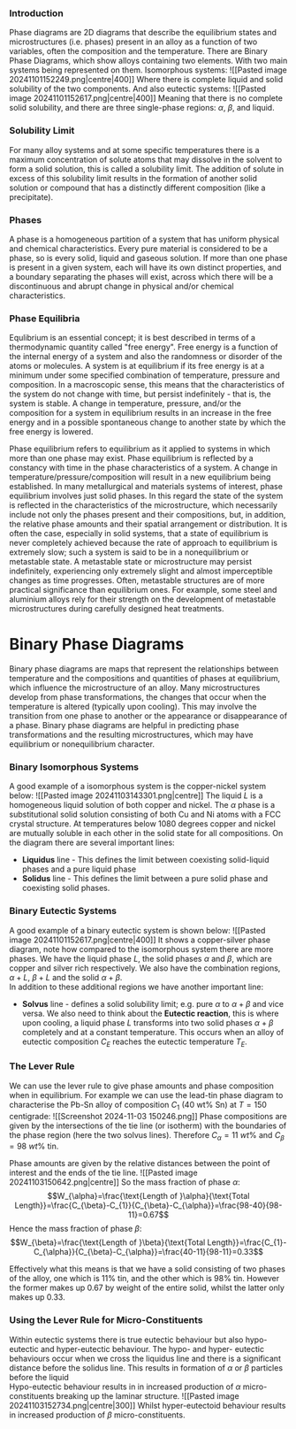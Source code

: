 ### Introduction
Phase diagrams are 2D diagrams that describe the equilibrium states and microstructures (i.e. phases) present in an alloy as a function of two variables, often the composition and the temperature.
There are Binary Phase Diagrams, which show alloys containing two elements.
With two main systems being represented on them. Isomorphous systems:
![[Pasted image 20241101152249.png|centre|400]]
Where there is complete liquid and solid solubility of the two components.
And also eutectic systems:
![[Pasted image 20241101152617.png|centre|400]]
Meaning that there is no complete solid solubility, and there are three single-phase regions: $\alpha$, $\beta$, and liquid. 
### Solubility Limit
For many alloy systems and at some specific temperatures there is a maximum concentration of solute atoms that may dissolve in the solvent to form a solid solution, this is called a solubility limit.
The addition of solute in excess of this solubility limit results in the formation of another solid solution or compound that has a distinctly different composition (like a precipitate).
### Phases
A phase is a homogeneous partition of a system that has uniform physical and chemical characteristics. Every pure material is considered to be a phase, so is every solid, liquid and gaseous solution.
If more than one phase is present in a given system, each will have its own distinct properties, and a boundary separating the phases will exist, across which there will be a discontinuous and abrupt change in physical and/or chemical characteristics.
### Phase Equilibria
Equlibrium is an essential concept; it is best described in terms of a thermodynamic quantity called "free energy". Free energy is a function of the internal energy of a system and also the randomness or disorder of the atoms or molecules. A system is at equilibrium if its free energy is at a minimum under some specified combination of temperature, pressure and composition. In a macroscopic sense, this means that the characteristics of the system do not change with time, but persist indefinitely - that is, the system is stable.
A change in temperature, pressure, and/or the composition for a system in equilibrium results in an increase in the free energy and in a possible spontaneous change to another state by which the free energy is lowered.

Phase equilibrium refers to equilibrium as it applied to systems in which more than one phase may exist. Phase equilibrium is reflected by a constancy with time in the phase characteristics of a system. A change in temperature/pressure/composition will result in a new equilibrium being established.
In many metallurgical and materials systems of interest, phase equilibrium involves just solid phases. In this regard the state of the system is reflected in the characteristics of the microstructure, which necessarily include not only the phases present and their compositions, but, in addition, the relative phase amounts and their spatial arrangement or distribution.
It is often the case, especially in solid systems, that a state of equilibrium is never completely achieved because the rate of approach to equilibrium is extremely slow; such a system is said to be in a nonequilibrium or metastable state. A metastable state or microstructure may persist indefinitely, experiencing only extremely slight and almost imperceptible changes as time progresses. Often, metastable structures are of more practical significance than equilibrium ones. For example, some steel and aluminium alloys rely for their strength on the development of metastable microstructures during carefully designed heat treatments.
# Binary Phase Diagrams
Binary phase diagrams are maps that represent the relationships between temperature and the compositions and quantities of phases at equilibrium, which influence the microstructure of an alloy. Many microstructures develop from phase transformations, the changes that occur when the temperature is altered (typically upon cooling). This may involve the transition from one phase to another or the appearance or disappearance of a phase. Binary phase diagrams are helpful in predicting phase transformations and the resulting microstructures, which may have equilibrium or nonequilibrium character.
### Binary Isomorphous Systems
A good example of a isomorphous system is the copper-nickel system below:
![[Pasted image 20241103143301.png|centre]]
The liquid $L$ is a homogeneous liquid solution of both copper and nickel. The $\alpha$ phase is a substitutional solid solution consisting of both Cu and Ni atoms with a FCC crystal structure. At temperatures below 1080 degrees copper and nickel are mutually soluble in each other in the solid state for all compositions.
On the diagram there are several important lines:
- **Liquidus** line - This defines the limit between coexisting solid-liquid phases and a pure liquid phase
- **Solidus** line - This defines the limit between a pure solid phase and coexisting solid phases.
### Binary Eutectic Systems
A good example of a binary eutectic system is shown below:
![[Pasted image 20241101152617.png|centre|400]]
It shows a copper-silver phase diagram, note how compared to the isomorphous system there are more phases. We have the liquid phase $L$, the solid phases $\alpha$ and $\beta$, which are copper and silver rich respectively. We also have the combination regions, $\alpha+L$, $\beta+L$ and the solid $\alpha+\beta$.   
In addition to these additional regions we have another important line:
- **Solvus** line - defines a solid solubility limit; e.g. pure $\alpha$ to $\alpha+\beta$ and vice versa.
We also need to think about the **Eutectic reaction**, this is where upon cooling, a liquid phase $L$ transforms into two solid phases $\alpha+\beta$ completely and at a constant temperature. This occurs when an alloy of eutectic composition $C_{E}$ reaches the eutectic temperature $T_{E}$.
### The Lever Rule
We can use the lever rule to give phase amounts and phase composition when in equilibrium.
For example we can use the lead-tin phase diagram to characterise the Pb-Sn alloy of composition $C_{1}$ (40 wt% Sn) at $T=150$ centigrade: ![[Screenshot 2024-11-03 150246.png]]
Phase compositions are given by the intersections of the tie line (or isotherm) with the boundaries of the phase region (here the two solvus lines).
Therefore $C_{\alpha}=11~wt\%$ and $C_{\beta}=98~wt\%$ tin.

Phase amounts are given by the relative distances between the point of interest and the ends of the tie line.
![[Pasted image 20241103150642.png|centre]]
So the mass fraction of phase $\alpha$:
$$W_{\alpha}=\frac{\text{Length of }\alpha}{\text{Total Length}}=\frac{C_{\beta}-C_{1}}{C_{\beta}-C_{\alpha}}=\frac{98-40}{98-11}=0.67$$
Hence the mass fraction of phase $\beta$:
$$W_{\beta}=\frac{\text{Length of }\beta}{\text{Total Length}}=\frac{C_{1}-C_{\alpha}}{C_{\beta}-C_{\alpha}}=\frac{40-11}{98-11}=0.33$$

Effectively what this means is that we have a solid consisting of two phases of the alloy, one which is 11% tin, and the other which is 98% tin. However the former makes up 0.67 by weight of the entire solid, whilst the latter only makes up 0.33.
### Using the Lever Rule for Micro-Constituents
Within eutectic systems there is true eutectic behaviour but also hypo-eutectic and hyper-eutectic behaviour.
The hypo- and hyper- eutectic behaviours occur when we cross the liquidus line and there is a significant distance before the solidus line. This results in formation of $\alpha$ or $\beta$ particles before the liquid  
Hypo-eutectic behaviour results in in increased production of $\alpha$ micro-constituents breaking up the laminar structure.
![[Pasted image 20241103152734.png|centre|300]]
Whilst hyper-eutectoid behaviour results in increased production of $\beta$ micro-constituents.
